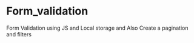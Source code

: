 # Form_validation
Form Validation using JS and Local storage and Also Create  a pagination and filters
